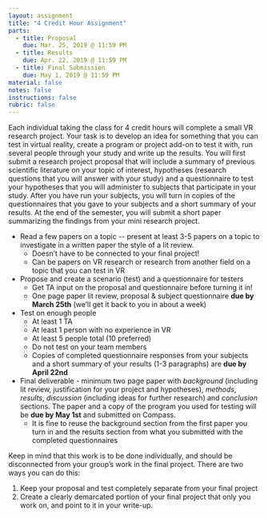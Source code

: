 ```yaml
---
layout: assignment
title: "4 Credit Hour Assignment"
parts:
  - title: Proposal
    due: Mar. 25, 2019 @ 11:59 PM
  - title: Results
    due: Apr. 22, 2019 @ 11:59 PM
  - title: Final Submission
    due: May 1, 2019 @ 11:59 PM
material: false
notes: false
instructions: false
rubric: false
---
```


Each individual taking the class for 4 credit hours will complete a small VR research project. Your task is to develop an idea for something that you can test in virtual reality, create a program or project add-on to test it with, run several people through your study and write up the results. You will first submit a research project proposal that will include a summary of previous scientific literature on your topic of interest, hypotheses (research questions that you will answer with your study) and a questionnaire to test your hypotheses that you will administer to subjects that participate in your study. After you have run your subjects, you will turn in copies of the questionnaires that you gave to your subjects and a short summary of your results. At the end of the semester, you will submit a short paper summarizing the findings from your mini research project. 

- Read a few papers on a topic -- present at least 3-5 papers on a topic to investigate in a written paper the style of a lit review.
  - Doesn’t have to be connected to your final project! 
  - Can be papers on VR research or research from another field on a topic that you can test in VR
- Propose and create a scenario (test) and a questionnaire for testers
  - Get TA input on the proposal and questionnaire before turning it in!
  - One page paper lit review, proposal & subject questionnaire **due by March 25th** (we’ll get it back to you in about a week)
- Test on enough people
  - At least 1 TA
  - At least 1 person with no experience in VR
  - At least 5 people total (10 preferred)  
  - Do not test on your team members
  - Copies of completed questionnaire responses from your subjects and a short summary of your results (1-3 paragraphs) are **due by April 22nd**
- Final deliverable - minimum two page paper with _background_ (including lit review, justification for your project and hypotheses), _methods_, _results_, _discussion_ (including ideas for further research) and _conclusion_ sections. The paper and a copy of the program you used for testing will be **due by May 1st** and submitted on Compass.
  - It is fine to reuse the background section from the first paper you turn in and the results section from what you submitted with the completed questionnaires

Keep in mind that this work is to be done individually, and should be disconnected from your group’s work in the final project. There are two ways you can do this:
1. Keep your proposal and test completely separate from your final project
1. Create a clearly demarcated portion of your final project that only you work on, and point to it in your write-up.
